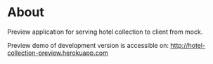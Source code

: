 About
=====

Preview application for serving hotel collection to client from mock.

Preview demo of development version is accessible on: http://hotel-collection-preview.herokuapp.com

